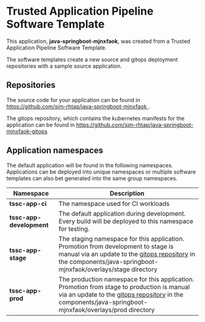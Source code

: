 # Trusted Application Pipeline Software Template

This application, **java-springboot-mjnxfaok**, was created from a Trusted Application Pipeline Software Template.

The software templates create a new source and gitops deployment repositories with a sample source application. 

## Repositories

The source code for your application can be found in [https://github.com/sjm-rhtap/java-springboot-mjnxfaok ](https://github.com/sjm-rhtap/java-springboot-mjnxfaok ).
 
The gitops repository, which contains the kubernetes manifests for the application can be found in 
[https://github.com/sjm-rhtap/java-springboot-mjnxfaok-gitops ](https://github.com/sjm-rhtap/java-springboot-mjnxfaok-gitops ) 

## Application namespaces 

The default application will be found in the following namespaces. Applications can be deployed into unique namespaces or multiple software templates can also bet generated into the same group namespaces.  

|  Namespace   |  Description   |  
| -------- | -------- |
| **tssc-app-ci** | The namespace used for CI workloads |
| **tssc-app-development** | The default application during development. Every build will be deployed to this namespace for testing. |
| **tssc-app-stage** | The staging namespace for this application. Promotion from development to stage is manual via an update to the [gitops repository](https://github.com/sjm-rhtap/java-springboot-mjnxfaok-gitops ) in the components/java-springboot-mjnxfaok/overlays/stage directory |
| **tssc-app-prod** | The production namespace for this application. Promotion from stage to production is manual via an update to the [gitops repository](https://github.com/sjm-rhtap/java-springboot-mjnxfaok-gitops ) in the components/java-springboot-mjnxfaok/overlays/prod directory |
